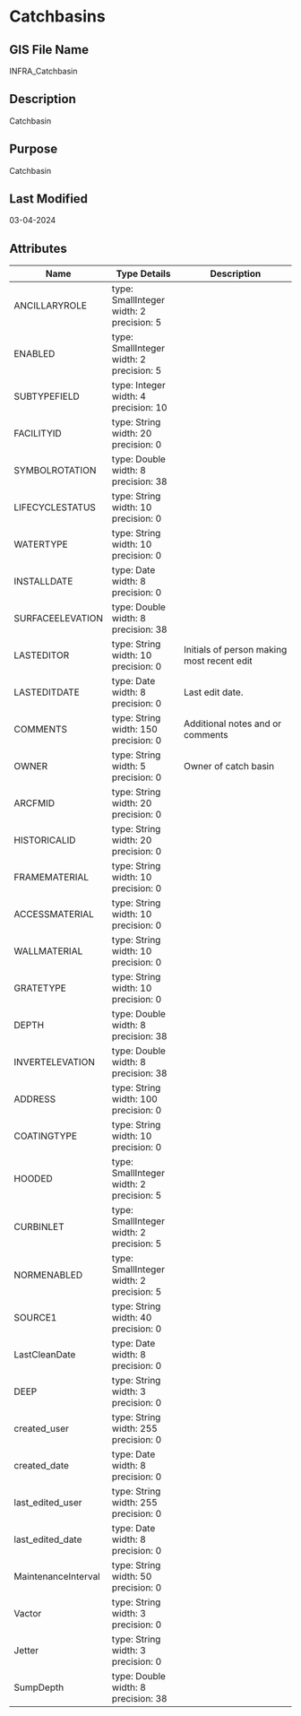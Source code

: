 # Catchbasins
## GIS File Name
INFRA_Catchbasin
## Description
<DIV STYLE="text-align:Left;"><DIV><DIV><P><SPAN>Catchbasin</SPAN></P></DIV></DIV></DIV>

## Purpose
Catchbasin
## Last Modified
03-04-2024
## Attributes
|Name|Type Details|Description|
|----|------------|-----------|
|ANCILLARYROLE|type: SmallInteger<br/>width: 2<br/>precision: 5||
|ENABLED|type: SmallInteger<br/>width: 2<br/>precision: 5||
|SUBTYPEFIELD|type: Integer<br/>width: 4<br/>precision: 10||
|FACILITYID|type: String<br/>width: 20<br/>precision: 0||
|SYMBOLROTATION|type: Double<br/>width: 8<br/>precision: 38||
|LIFECYCLESTATUS|type: String<br/>width: 10<br/>precision: 0||
|WATERTYPE|type: String<br/>width: 10<br/>precision: 0||
|INSTALLDATE|type: Date<br/>width: 8<br/>precision: 0||
|SURFACEELEVATION|type: Double<br/>width: 8<br/>precision: 38||
|LASTEDITOR|type: String<br/>width: 10<br/>precision: 0|Initials of person making most recent edit |
|LASTEDITDATE|type: Date<br/>width: 8<br/>precision: 0|Last edit date. |
|COMMENTS|type: String<br/>width: 150<br/>precision: 0|Additional notes and or comments |
|OWNER|type: String<br/>width: 5<br/>precision: 0|Owner of catch basin |
|ARCFMID|type: String<br/>width: 20<br/>precision: 0||
|HISTORICALID|type: String<br/>width: 20<br/>precision: 0||
|FRAMEMATERIAL|type: String<br/>width: 10<br/>precision: 0||
|ACCESSMATERIAL|type: String<br/>width: 10<br/>precision: 0||
|WALLMATERIAL|type: String<br/>width: 10<br/>precision: 0||
|GRATETYPE|type: String<br/>width: 10<br/>precision: 0||
|DEPTH|type: Double<br/>width: 8<br/>precision: 38||
|INVERTELEVATION|type: Double<br/>width: 8<br/>precision: 38||
|ADDRESS|type: String<br/>width: 100<br/>precision: 0||
|COATINGTYPE|type: String<br/>width: 10<br/>precision: 0||
|HOODED|type: SmallInteger<br/>width: 2<br/>precision: 5||
|CURBINLET|type: SmallInteger<br/>width: 2<br/>precision: 5||
|NORMENABLED|type: SmallInteger<br/>width: 2<br/>precision: 5||
|SOURCE1|type: String<br/>width: 40<br/>precision: 0||
|LastCleanDate|type: Date<br/>width: 8<br/>precision: 0||
|DEEP|type: String<br/>width: 3<br/>precision: 0||
|created_user|type: String<br/>width: 255<br/>precision: 0||
|created_date|type: Date<br/>width: 8<br/>precision: 0||
|last_edited_user|type: String<br/>width: 255<br/>precision: 0||
|last_edited_date|type: Date<br/>width: 8<br/>precision: 0||
|MaintenanceInterval|type: String<br/>width: 50<br/>precision: 0||
|Vactor|type: String<br/>width: 3<br/>precision: 0||
|Jetter|type: String<br/>width: 3<br/>precision: 0||
|SumpDepth|type: Double<br/>width: 8<br/>precision: 38||
